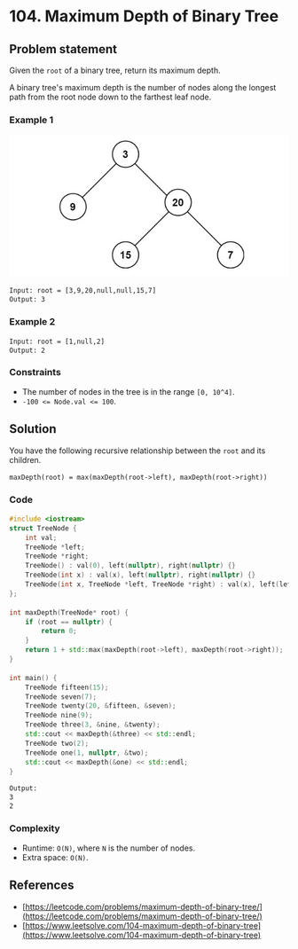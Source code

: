 # 104. Maximum Depth of Binary Tree

## Problem statement

Given the `root` of a binary tree, return its maximum depth.

A binary tree's maximum depth is the number of nodes along the longest path from the root node down to the farthest leaf node.

### Example 1
![Example 1](104_tmp-tree.jpg)
```plain
Input: root = [3,9,20,null,null,15,7]
Output: 3
```
### Example 2
```plain
Input: root = [1,null,2]
Output: 2
``` 

### Constraints

* The number of nodes in the tree is in the range `[0, 10^4]`.
* `-100 <= Node.val <= 100`.

## Solution
You have the following recursive relationship between the `root` and its children.

```plain
maxDepth(root) = max(maxDepth(root->left), maxDepth(root->right))
```

### Code

```cpp
#include <iostream>
struct TreeNode {
    int val;
    TreeNode *left;
    TreeNode *right;
    TreeNode() : val(0), left(nullptr), right(nullptr) {}
    TreeNode(int x) : val(x), left(nullptr), right(nullptr) {}
    TreeNode(int x, TreeNode *left, TreeNode *right) : val(x), left(left), right(right) {}
};

int maxDepth(TreeNode* root) {
    if (root == nullptr) {
        return 0;
    }
    return 1 + std::max(maxDepth(root->left), maxDepth(root->right));
}

int main() {
    TreeNode fifteen(15);
    TreeNode seven(7);
    TreeNode twenty(20, &fifteen, &seven);
    TreeNode nine(9);
    TreeNode three(3, &nine, &twenty);
    std::cout << maxDepth(&three) << std::endl;
    TreeNode two(2);
    TreeNode one(1, nullptr, &two);
    std::cout << maxDepth(&one) << std::endl;
}
```
```plain
Output:
3
2
```
### Complexity
* Runtime: `O(N)`, where `N` is the number of nodes.
* Extra space: `O(N)`.

## References
* [https://leetcode.com/problems/maximum-depth-of-binary-tree/](https://leetcode.com/problems/maximum-depth-of-binary-tree/)
* [https://www.leetsolve.com/104-maximum-depth-of-binary-tree](https://www.leetsolve.com/104-maximum-depth-of-binary-tree)